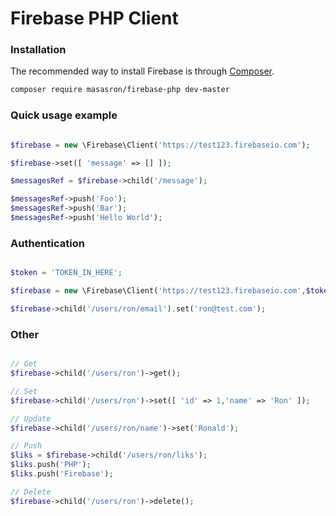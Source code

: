 # Firebase PHP Client

### Installation

The recommended way to install Firebase is through [Composer](http://getcomposer.org).

```bash
composer require masasron/firebase-php dev-master
```

### Quick usage example

```php

$firebase = new \Firebase\Client('https://test123.firebaseio.com');

$firebase->set([ 'message' => [] ]);

$messagesRef = $firebase->child('/message');

$messagesRef->push('Foo');
$messagesRef->push('Bar');
$messagesRef->push('Hello World');

```

### Authentication

```php

$token = 'TOKEN_IN_HERE';

$firebase = new \Firebase\Client('https://test123.firebaseio.com',$token);

$firebase->child('/users/ron/email').set('ron@test.com');

```

### Other

```php

// Get
$firebase->child('/users/ron')->get();

// Set
$firebase->child('/users/ron')->set([ 'id' => 1,'name' => 'Ron' ]);

// Update
$firebase->child('/users/ron/name')->set('Ronald');

// Push
$liks = $firebase->child('/users/ron/liks');
$liks.push('PHP');
$liks.push('Firebase');

// Delete
$firebase->child('/users/ron')->delete();

```


